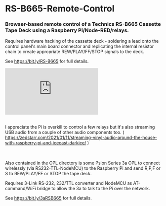 # RS-B665-Remote-Control

### Browser-based remote control of a Technics RS-B665 Cassette Tape Deck using a Raspberry Pi/Node-RED/relays.

Requires hardware hacking of the cassette deck - soldering a lead onto the control panel's main board connector and replicating the internal resistor chain to create appropriate REW/PLAY/FF/STOP signals to the deck.

See https://bit.ly/RS-B665 for full details.

![Technics RS-B665 remiote control montage](https://audiokarma.org/forums/index.php?media/screenshot-from-2021-01-28-14-15-18-collage.24609/full&lightbox=1&last_edit_date=1612186000)
<br/><br/>  

I appreciate the Pi is overkill to control a few relays but it's also streaming USB audio from a couple of other audio components too.
( https://zedstarr.com/2021/01/11/streaming-vinyl-audio-around-the-house-with-raspberry-pi-and-icecast-darkice/ )  
<br/><br/>  

Also contained in the OPL directory is some Psion Series 3a OPL to connect wirelessly (via RS232-TTL-NodeMCU) to the Raspberry Pi and send R,P,F or S to REW/PLAY/FF or STOP the tape deck.

Requires 3-Link RS-232, 232/TTL converter and NodeMCU as AT-command/WiFi bridge to allow the 3a to talk to the Pi over the network.

See https://bit.ly/3aRSB665 for full details.
